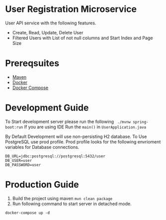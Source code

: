 # User Registration Microservice
User API service with the following features.
- Create, Read, Update, Delete User
- Filtered Users with List of not null columns and Start Index and Page Size

# Prereqsuites

- [Maven]
- [Docker]
- [Docker Compose]

# Development Guide
To Start development server please run the following
`` ./mvnw spring-boot:run``
If you are using IDE
Run the `main()` in `UserApplication.java`

By Default Development will use non-persisting H2 database. 
To Use PostgreSQL use prod profile.
Prod profile looks for the following envrioment variables for Database connections.
```
DB_URL=jdbc:postgresql://postgresql:5432/user
DB_USER=user
DB_PASSWORD=user
```
# Production Guide
1. Build the project using maven `mvn clean package`
2. Run following command to start server in detached mode.
```
docker-compose up -d
```

[Maven]: https://maven.apache.org/
[Docker]: https://www.docker.com/
[Docker Compose]: https://docs.docker.com/compose/
